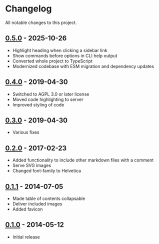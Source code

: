 # Changelog

All notable changes to this project.


## [0.5.0] - 2025-10-26

- Highlight heading when clicking a sidebar link
- Show commands before options in CLI help output
- Converted whole project to TypeScript
- Modernized codebase with ESM migration and dependency updates


## [0.4.0] - 2019-04-30

- Switched to AGPL 3.0 or later license
- Moved code highlighting to server
- Improved styling of code


## [0.3.0] - 2019-04-30

- Various fixes


## [0.2.0] - 2017-02-23

- Added functionality to include other markdown files with a comment
- Serve SVG images
- Changed font-family to Helvetica


## [0.1.1] - 2014-07-05

- Made table of contents collapsable
- Deliver included images
- Added favicon


## [0.1.0] - 2014-05-12

- Initial release


[0.5.0]: https://github.com/ad-si/mardow/compare/0.4.0...0.5.0
[0.4.0]: https://github.com/ad-si/mardow/compare/0.3.0...0.4.0
[0.3.0]: https://github.com/ad-si/mardow/compare/0.2.0...0.3.0
[0.2.0]: https://github.com/ad-si/mardow/compare/0.1.1...0.2.0
[0.1.1]: https://github.com/ad-si/mardow/compare/0.1.0...0.1.1
[0.1.0]: https://github.com/ad-si/mardow/releases/tag/0.1.0
